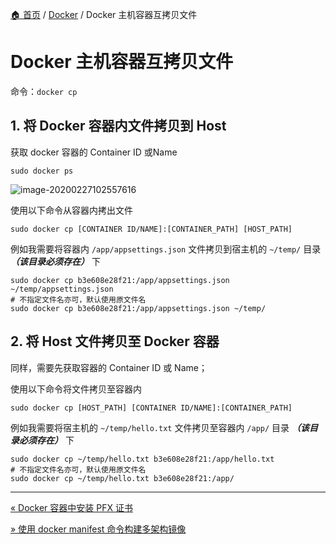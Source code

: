 [🏠 首页](../_index.md) / [Docker](_index.md) / Docker 主机容器互拷贝文件

# Docker 主机容器互拷贝文件

命令：`docker cp`

## 1. 将 Docker 容器内文件拷贝到 Host

 获取 docker 容器的 Container ID 或Name

```shell
sudo docker ps
```

![image-20200227102557616](https://images.poneding.com/2025/03/202503112120377.png)

使用以下命令从容器内拷出文件

```shell
sudo docker cp [CONTAINER ID/NAME]:[CONTAINER_PATH] [HOST_PATH]
```

例如我需要将容器内 `/app/appsettings.json` 文件拷贝到宿主机的 `~/temp/` 目录 ***（该目录必须存在）*** 下

```shell
sudo docker cp b3e608e28f21:/app/appsettings.json ~/temp/appsettings.json
# 不指定文件名亦可，默认使用原文件名
sudo docker cp b3e608e28f21:/app/appsettings.json ~/temp/
```

## 2. 将 Host 文件拷贝至 Docker 容器

同样，需要先获取容器的 Container ID 或 Name；

使用以下命令将文件拷贝至容器内

```shell
sudo docker cp [HOST_PATH] [CONTAINER ID/NAME]:[CONTAINER_PATH]
```

例如我需要将宿主机的 `~/temp/hello.txt` 文件拷贝至容器内 `/app/` 目录 ***（该目录必须存在）*** 下

```shell
sudo docker cp ~/temp/hello.txt b3e608e28f21:/app/hello.txt 
# 不指定文件名亦可，默认使用原文件名
sudo docker cp ~/temp/hello.txt b3e608e28f21:/app/
```

---
[« Docker 容器中安装 PFX 证书](docker-container-install-pfx-cert.md)

[» 使用 docker manifest 命令构建多架构镜像](docker-manifest-build-cross-arch-image.md)
